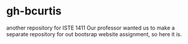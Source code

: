 # gh-bcurtis
another repository for ISTE 1411
Our professor wanted us to make a separate repository for out bootsrap website assignment, so here it is.
